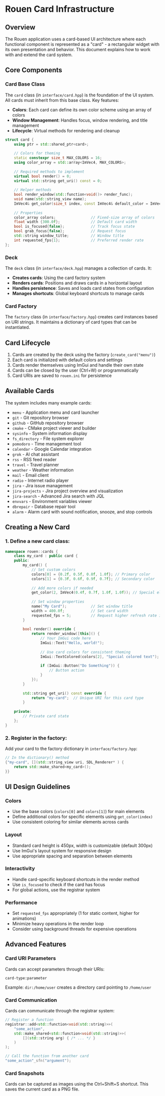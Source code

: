 # Rouen Card Infrastructure

## Overview

The Rouen application uses a card-based UI architecture where each functional component is represented as a "card" - a rectangular widget with its own presentation and behavior. This document explains how to work with and extend the card system.

## Core Components

### Card Base Class

The `card` class (in `interface/card.hpp`) is the foundation of the UI system. All cards must inherit from this base class. Key features:

- **Colors**: Each card can define its own color scheme using an array of colors
- **Window Management**: Handles focus, window rendering, and title management
- **Lifecycle**: Virtual methods for rendering and cleanup

```cpp
struct card {
    using ptr = std::shared_ptr<card>;
    
    // Colors for theming
    static constexpr size_t MAX_COLORS = 16;
    using color_array = std::array<ImVec4, MAX_COLORS>;
    
    // Required methods to implement
    virtual bool render() = 0;
    virtual std::string get_uri() const = 0;
    
    // Helper methods
    bool render_window(std::function<void()> render_func);
    void name(std::string_view name);
    ImVec4& get_color(size_t index, const ImVec4& default_color = ImVec4{0.0f, 0.0f, 0.0f, 1.0f});
    
    // Properties
    color_array colors;                // Fixed-size array of colors
    float width {300.0f};              // Default card width
    bool is_focused{false};            // Track focus state
    bool grab_focus{false};            // Request focus
    std::string window_title;          // Window title
    int requested_fps{1};              // Preferred render rate
};
```

### Deck

The `deck` class (in `interface/deck.hpp`) manages a collection of cards. It:

- **Creates cards**: Using the card factory system
- **Renders cards**: Positions and draws cards in a horizontal layout
- **Handles persistence**: Saves and loads card states from configuration
- **Manages shortcuts**: Global keyboard shortcuts to manage cards

### Card Factory

The `factory` class (in `interface/factory.hpp`) creates card instances based on URI strings. It maintains a dictionary of card types that can be instantiated.

## Card Lifecycle

1. Cards are created by the deck using the factory (`create_card("menu")`)
2. Each card is initialized with default colors and settings
3. Cards render themselves using ImGui and handle their own state
4. Cards can be closed by the user (Ctrl+W) or programmatically
5. Card URIs are saved to `rouen.ini` for persistence

## Available Cards

The system includes many example cards:

- `menu` - Application menu and card launcher
- `git` - Git repository browser
- `github` - GitHub repository browser
- `cmake` - CMake project viewer and builder
- `sysinfo` - System information display
- `fs_directory` - File system explorer
- `pomodoro` - Time management tool
- `calendar` - Google Calendar integration
- `grok` - AI chat assistant
- `rss` - RSS feed reader
- `travel` - Travel planner
- `weather` - Weather information
- `mail` - Email client
- `radio` - Internet radio player
- `jira` - Jira issue management
- `jira-projects` - Jira project overview and visualization
- `jira-search` - Advanced Jira search with JQL
- `envvars` - Environment variables viewer
- `dbrepair` - Database repair tool
- `alarm` - Alarm card with sound notification, snooze, and stop controls

## Creating a New Card

### 1. Define a new card class:

```cpp
namespace rouen::cards {
    class my_card : public card {
    public:
        my_card() {
            // Set custom colors
            colors[0] = {0.2f, 0.5f, 0.8f, 1.0f}; // Primary color
            colors[1] = {0.3f, 0.6f, 0.9f, 0.7f}; // Secondary color
            
            // Add more colors if needed
            get_color(2, ImVec4(0.4f, 0.7f, 1.0f, 1.0f)); // Special element color
            
            // Set window properties
            name("My Card");           // Set window title
            width = 400.0f;            // Set card width
            requested_fps = 5;         // Request higher refresh rate if needed
        }
        
        bool render() override {
            return render_window([this]() {
                // Your ImGui code here
                ImGui::Text("Hello, world!");
                
                // Use card colors for consistent theming
                ImGui::TextColored(colors[2], "Special colored text");
                
                if (ImGui::Button("Do Something")) {
                    // Button action
                }
            });
        }
        
        std::string get_uri() const override {
            return "my-card";  // Unique URI for this card type
        }
        
    private:
        // Private card state
    };
}
```

### 2. Register in the factory:

Add your card to the factory dictionary in `interface/factory.hpp`:

```cpp
// In the dictionary() method
{"my-card", [](std::string_view uri, SDL_Renderer* ) {
    return std::make_shared<my_card>();
}}
```

## UI Design Guidelines

### Colors

- Use the base colors (`colors[0]` and `colors[1]`) for main elements
- Define additional colors for specific elements using `get_color(index)`
- Use consistent coloring for similar elements across cards

### Layout

- Standard card height is 450px, width is customizable (default 300px)
- Use ImGui's layout system for responsive design
- Use appropriate spacing and separation between elements

### Interactivity

- Handle card-specific keyboard shortcuts in the render method
- Use `is_focused` to check if the card has focus
- For global actions, use the registrar system

### Performance

- Set `requested_fps` appropriately (1 for static content, higher for animations)
- Minimize heavy operations in the render loop
- Consider using background threads for expensive operations

## Advanced Features

### Card URI Parameters

Cards can accept parameters through their URIs:

```
card-type:parameter
```

Example: `dir:/home/user` creates a directory card pointing to `/home/user`

### Card Communication

Cards can communicate through the registrar system:

```cpp
// Register a function
registrar::add<std::function<void(std::string)>>(
    "some_action", 
    std::make_shared<std::function<void(std::string)>>(
        [](std::string arg) { /* ... */ }
    )
);

// Call the function from another card
"some_action"_sfn("argument");
```

### Card Snapshots

Cards can be captured as images using the Ctrl+Shift+S shortcut. This saves the current card as a PNG file.